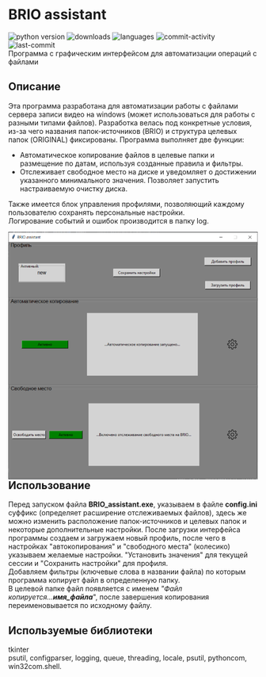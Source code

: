# BRIO assistant
![python version](https://img.shields.io/badge/python-3.8-brightgreen)
![downloads](https://img.shields.io/github/downloads/geekk0/BRIO_assistant/total)
![languages](https://img.shields.io/github/languages/top/geekk0/BRIO_Assistant)
![commit-activity](https://img.shields.io/github/commit-activity/y/geekk0/BRIO_Assistant)
![last-commit](https://img.shields.io/github/last-commit/geekk0/BRIO_Assistant)
<br>Программа с графическим интерфейсом для автоматизации операций с файлами

## Описание

Эта программа разработана для автоматизации работы с файлами сервера записи видео на windows (может использоваться для работы с разными типами файлов). Разработка велась под конкретные условия, из-за чего названия папок-источников (BRIO) и структура целевых папок (ORIGINAL) фиксированы. Программа выполняет две функции:    
-  Автоматическое копирование файлов в целевые папки и размещение по датам, используя созданные правила и фильтры. 
-  Отслеживает свободное место на диске и уведомляет о достижении указанного минимального значения. Позволяет запустить настраиваемую очистку диска. 

Также имеется блок управления профилями, позволяющий каждому пользователю сохранять персональные настройки.
<br>Логирование событий и ошибок производится в папку log.

<a href="url"><img src="images/BRIO_assistant.png" align="right" width="540" ></a>

## Использование
Перед запуском файла **BRIO_assistant.exe**, указываем в файле **config.ini** 
суффикс (определяет расширение отслеживаемых файлов),
здесь же можно изменить расположение папок-источников и целевых папок
и некоторые дополнительные настройки.
После загрузки интерфейса программы создаем и загружаем новый профиль, после чего в настройках "автокопирования" и "свободного места" (колесико)
указываем желаемые настройки.  "Установить значения" для текущей сессии и "Сохранить настройки" для профиля.
<br>Добавляем фильтры (ключевые слова в названии файла) по которым программа копирует файл в определенную папку. <br>В целевой папке файл появляется с именем _"Файл копируется...**имя_файла**_", после завершения копирования переименовывается по исходному файлу.

## Используемые библиотеки

tkinter
<br>psutil, configparser, logging, queue, threading, locale, psutil, pythoncom, win32com.shell.
